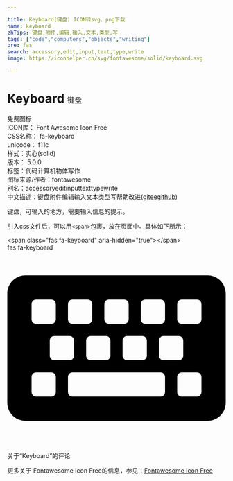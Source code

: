 ```yaml
---

title: Keyboard(键盘) ICON转svg、png下载
name: keyboard
zhTips: 键盘,附件,编辑,输入,文本,类型,写
tags: ["code","computers","objects","writing"]
pre: fas
search: accessory,edit,input,text,type,write
image: https://iconhelper.cn/svg/fontawesome/solid/keyboard.svg

---
```


# Keyboard  <small style="font-size: 60%;font-weight: 100">键盘</small>


<div class="detail-page">
<p>
<span><span class="badge-success badge">免费图标</span> </span>
<br/>
<span>
ICON库：
<span class="badge-secondary badge">Font Awesome Icon Free</span> 
</span>
<br/>
<span>
CSS名称：
<span class="badge-secondary badge">fa-keyboard</span> 
</span>
<br/>
<span>
unicode：
<span class="badge-secondary badge">f11c</span> 
<copy-btn content='f11c' btn-title=""></copy-btn>
<copy-btn :content='String.fromCodePoint(parseInt("f11c", 16))' btn-title="复制U"></copy-btn>
</span><br/><span>样式：<span class="badge-light badge">实心(solid)</span></span>
<br/>
<span>
版本：
<span class="badge-secondary badge">5.0.0</span> 
</span><br/><span>标签：<span class="badge-light badge"><router-link to="/tags/code.html">代码</router-link></span><span class="badge-light badge"><router-link to="/tags/computers.html">计算机</router-link></span><span class="badge-light badge"><router-link to="/tags/objects.html">物体</router-link></span><span class="badge-light badge"><router-link to="/tags/writing.html">写作</router-link></span></span>
<br/>
<span>图标来源/作者：<span class="badge-light badge">fontawesome</span></span> 
<br/>
<span>别名：<span class="badge-light badge">accessory</span><span class="badge-light badge">edit</span><span class="badge-light badge">input</span><span class="badge-light badge">text</span><span class="badge-light badge">type</span><span class="badge-light badge">write</span></span><br/><span class="zh-detail">中文描述：<span class="badge-primary badge">键盘</span><span class="badge-primary badge">附件</span><span class="badge-primary badge">编辑</span><span class="badge-primary badge">输入</span><span class="badge-primary badge">文本</span><span class="badge-primary badge">类型</span><span class="badge-primary badge">写</span><span class="help-link"><span>帮助改进</span>(<a href="https://gitee.com/liuwave/icon-helper/edit/master/json/fontawesome/solid/keyboard.json" target="_blank" rel="noopener noreferrer">gitee</a><a href="https://github.com/liuwave/icon-helper/edit/master/json/fontawesome/solid/keyboard.json" target="_blank" rel="noopener noreferrer">github</a></span>)</span><br/>
</p>
</div><div class="description description alert alert-light">键盘，可输入的地方，需要输入信息的提示。</div>
<div class="alert alert-dark">
  <i class="fas fa-keyboard fa-xs"></i>
  <i class="fas fa-keyboard fa-sm"></i>
  <i class="fas fa-keyboard fa-lg"></i>
  <i class="fas fa-keyboard fa-2x"></i>
  <i class="fas fa-keyboard fa-3x"></i>
  <i class="fas fa-keyboard fa-5x"></i>
  <i class="fas fa-keyboard fa-7x"></i>
</div>
<div>
  <p>引入css文件后，可以用<code>&lt;span&gt;</code>包裹，放在页面中。具体如下所示：    
  </p>
  <div class="alert alert-primary" style="font-size: 14px">
    &lt;span class="fas fa-keyboard" aria-hidden="true"&gt;&lt;/span&gt;
    <copy-btn content='<span class="fas fa-keyboard" aria-hidden="true"></span>'></copy-btn>
  </div>
  <div class="alert alert-secondary">
    <i class="fas fa-keyboard"
    style="font-size: 24px"
    aria-hidden="true"></i> fas fa-keyboard
    <copy-btn content="fas fa-keyboard" btn-title="复制图标名称"></copy-btn>
  </div>
</div>
<div id="svg" class="svg-wrap">
<svg xmlns="http://www.w3.org/2000/svg" viewBox="0 0 576 512"><path d="M528 448H48c-26.51 0-48-21.49-48-48V112c0-26.51 21.49-48 48-48h480c26.51 0 48 21.49 48 48v288c0 26.51-21.49 48-48 48zM128 180v-40c0-6.627-5.373-12-12-12H76c-6.627 0-12 5.373-12 12v40c0 6.627 5.373 12 12 12h40c6.627 0 12-5.373 12-12zm96 0v-40c0-6.627-5.373-12-12-12h-40c-6.627 0-12 5.373-12 12v40c0 6.627 5.373 12 12 12h40c6.627 0 12-5.373 12-12zm96 0v-40c0-6.627-5.373-12-12-12h-40c-6.627 0-12 5.373-12 12v40c0 6.627 5.373 12 12 12h40c6.627 0 12-5.373 12-12zm96 0v-40c0-6.627-5.373-12-12-12h-40c-6.627 0-12 5.373-12 12v40c0 6.627 5.373 12 12 12h40c6.627 0 12-5.373 12-12zm96 0v-40c0-6.627-5.373-12-12-12h-40c-6.627 0-12 5.373-12 12v40c0 6.627 5.373 12 12 12h40c6.627 0 12-5.373 12-12zm-336 96v-40c0-6.627-5.373-12-12-12h-40c-6.627 0-12 5.373-12 12v40c0 6.627 5.373 12 12 12h40c6.627 0 12-5.373 12-12zm96 0v-40c0-6.627-5.373-12-12-12h-40c-6.627 0-12 5.373-12 12v40c0 6.627 5.373 12 12 12h40c6.627 0 12-5.373 12-12zm96 0v-40c0-6.627-5.373-12-12-12h-40c-6.627 0-12 5.373-12 12v40c0 6.627 5.373 12 12 12h40c6.627 0 12-5.373 12-12zm96 0v-40c0-6.627-5.373-12-12-12h-40c-6.627 0-12 5.373-12 12v40c0 6.627 5.373 12 12 12h40c6.627 0 12-5.373 12-12zm-336 96v-40c0-6.627-5.373-12-12-12H76c-6.627 0-12 5.373-12 12v40c0 6.627 5.373 12 12 12h40c6.627 0 12-5.373 12-12zm288 0v-40c0-6.627-5.373-12-12-12H172c-6.627 0-12 5.373-12 12v40c0 6.627 5.373 12 12 12h232c6.627 0 12-5.373 12-12zm96 0v-40c0-6.627-5.373-12-12-12h-40c-6.627 0-12 5.373-12 12v40c0 6.627 5.373 12 12 12h40c6.627 0 12-5.373 12-12z"/></svg>
</div>
<detail full-name='fa-keyboard'></detail>

<Vssue title="关于“Keyboard”的评论" >关于“Keyboard”的评论</Vssue>
    
<div><p>更多关于  Fontawesome Icon Free的信息，参见：<a target="_blank" href="https://iconhelper.cn/fontawesome.html">Fontawesome Icon Free</a>
</p></div>
